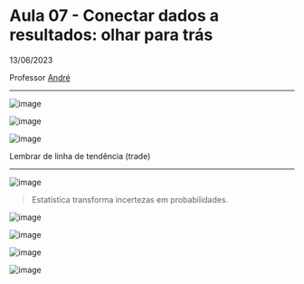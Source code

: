 # Aula 07 - Conectar dados a resultados: olhar para trás
13/06/2023

Professor [André](https://www.linkedin.com/in/andre-luiz-luppi-5bb63ba0/)

_________________
![image](https://github.com/gvms23/pos-graduacao-bi-analytics/assets/24459642/99fb4cc5-4b2c-4e8a-a4b4-e488dcb2b8a1)

![image](https://github.com/gvms23/pos-graduacao-bi-analytics/assets/24459642/232fc6bd-26a5-4a41-b022-ab7d681a657b)

![image](https://github.com/gvms23/pos-graduacao-bi-analytics/assets/24459642/dad54472-eca2-4bb9-9b7c-2846685ae955)

Lembrar de linha de tendência (trade)

____________________

![image](https://github.com/gvms23/pos-graduacao-bi-analytics/assets/24459642/00463566-439b-4b24-9342-47ae9cb97ec2)

> Estatística transforma incertezas em probabilidades.

![image](https://github.com/gvms23/pos-graduacao-bi-analytics/assets/24459642/475be905-4cbc-4f4d-933f-c386af692bce)

![image](https://github.com/gvms23/pos-graduacao-bi-analytics/assets/24459642/c1e1d5d3-b5fa-4745-88d7-ec1e1fc5f75d)

![image](https://github.com/gvms23/pos-graduacao-bi-analytics/assets/24459642/13502e71-dd1f-4311-8845-f23c49a84e04)

![image](https://github.com/gvms23/pos-graduacao-bi-analytics/assets/24459642/df4f3acd-56ab-4dd7-befd-88968e08a0ce)

